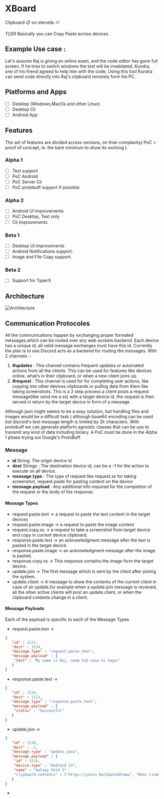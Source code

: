 # XBoard
Clipboard 📋 on steroids ⚡!

Tl;DR
Basically you can Copy Paste across devices.

## Example Use case :
Let's assume Raj is giving an online exam, and the code editor has gone full screen. If he tries to switch windows the test will be invalidated. 
Kundra, one of his friend agreed to help him with the code. Using this tool Kundra can send code directly into Raj's clipboard remotely form his PC.


## Platforms and Apps

- [ ] Desktop (Windows,MacOs and other Linux)  
- [ ] Desktop Cli
- [ ] Android App

## Features
The set of features are divided across versions, on thier complexity( PoC = proof of concept, ie. the bare minimum to show its working ).

###  Alpha 1 
- [ ] Text support 
- [ ] PoC Android 
- [ ] PoC Server Cli 
- [ ] PoC protobuff support if possible 
### Alpha 2 
- [ ] Android UI improvements
- [ ] PoC Desktop, Text only 
- [ ] Cli improvements
### Beta 1
- [ ] Desktop UI improvements
- [ ] Android Notifications support.
- [ ] Image and File Copy support.
### Beta 2
- [ ] Support for TyperX


## Architecture 

![Architecture](https://user-images.githubusercontent.com/39855414/127747972-175420f6-53c7-44a3-8ccc-656d89641791.png)

## Communication Protocoles 

All the communications happen by exchanging proper formated messages,which can be routed over any web sockets backend.
Each device has a unique id, all valid message exchanges must have this id. 
Currently the plan is to use Discord acts as a backend for routing the messages. With 2 channels :- 

1. **#updates** : This channel contains frequent updates or automated actions from all the clients. This can be used for features like devices online, what’s in their clipboard, or when a new client joins up.
2. **#request** : This channel is used for for completing user actions, like copying into other devices clipboards or pulling data from them like taking screenshots. This is a 2 step process a client posts a request message(like send me a ss) with a target device id, the request is then served in return by the target device in form of a message.

Although json might seems to be a easy solution, but handling files and images would be a difficult task.( although base64 encoding can be used but discord's text message length is limited by 2k characters. With protobuff we can generate platform agnostic classes that can be use to transmit any kind of data including binary.
A PoC must be done in the Alpha 1 phase trying out Google's ProtoBuff. 

### Message
- **id** String: The origin device id  
- **dest** Strings : The destination device id, can be a -1 for the action to execute on all device.  
- **message.type** : The type of request like request.ss for taking screenshot, request.paste for pasting content on the device  
- **message.payload** : Any additional info required for the completion of the request or the body of the response.

#### Message Types 
- request.paste.text -> a request to paste the text content in the target devices
- request.paste.image -> a request to paste the image content 
- request.copy.ss -> a request to take a screenshot from target device and copy in current device clipboard.
- response.paste.text -> an acknowledgment message after the text is pasted in the target device.
- response.paste.image -> an acknowledgment message after the image is pasted.
- response.copy.ss -> This response contains the image form the target device.
- update.join -> The first message which is sent by the client after joining the system.
- update.client -> A message to show the contents of the current client in case of an update,for example when a update.join message is received, all the other active clients will post an update.client, or when the clipboard contents change in a client.

#### Message Payloads 
Each of the payload is specific to each of the Message Types 
- request.paste.text -> 
```json 
{
   "id" : 1223,
   "dest" : 3234,
   "message.type" : "request.paste.text",
   "message.payload" : {
    "text" : "My name is Raj, naam toh suna hi hoga!" 
   }
}
```
- response.paste.text -> 
```json 
{
   "id" : 3234,
   "dest" : 1223,
   "message.type" : "response.paste.text",
   "message.payload" : {
    "status" : "Successful"  
   }  
}
```
- update.join -> 
```json 
{
   "id" : 3234,
   "dest" : -1,
   "message.type" : "update.join",
   "message.payload" : {
    "id" : 3234,
    "device.type" : "Android 12",
    "name" : "Galaxy Fold 2"
    "clipbaord.contents" : ["https://youtu.be/XZw3xVOlmww", "Bhoi Cinematic universe"] 
   }  
}
```
- 




